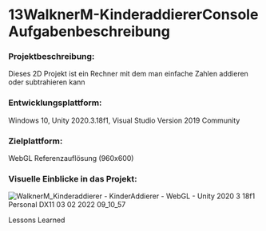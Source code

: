 # 13WalknerM-KinderaddiererConsole Aufgabenbeschreibung

### Projektbeschreibung: 
Dieses 2D Projekt ist ein Rechner mit dem man einfache Zahlen addieren oder subtrahieren kann

### Entwicklungsplattform: 
Windows 10, Unity 2020.3.18f1, Visual Studio Version 2019 Community

### Zielplattform: 
WebGL Referenzauflösung (960x600) 

### Visuelle Einblicke in das Projekt:
![WalknerM_Kinderaddierer - KinderAddierer - WebGL - Unity 2020 3 18f1 Personal _DX11_ 03 02 2022 09_10_57](https://user-images.githubusercontent.com/92076772/152304741-9ef87270-cd30-47e9-be87-697520fd42a9.png)

Lessons Learned
